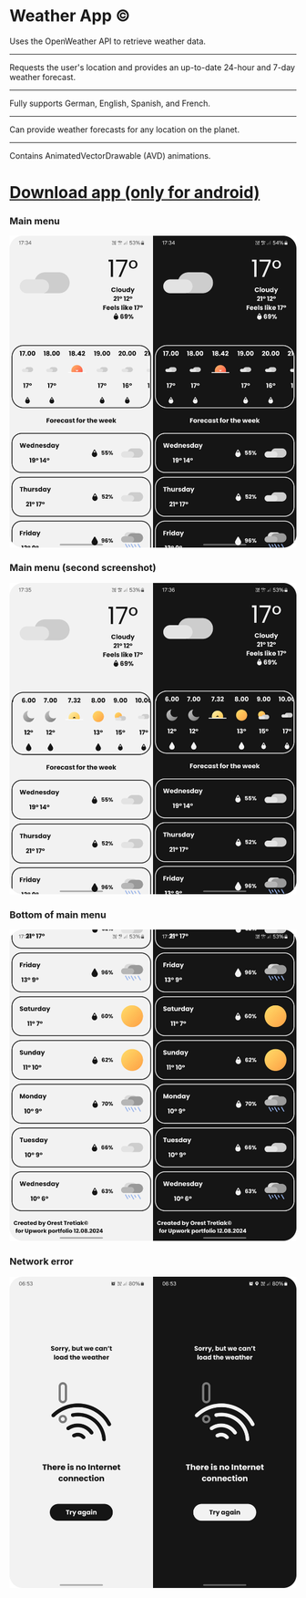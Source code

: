 # Weather App ©
Uses the OpenWeather API to retrieve weather data.
_________________________________________________

Requests the user's location and provides an up-to-date 24-hour and 7-day weather forecast.
_________________________________________________

Fully supports German, English, Spanish, and French.
_________________________________________________

Can provide weather forecasts for any location on the planet.
_________________________________________________

Contains AnimatedVectorDrawable (AVD) animations.

# [Download app (only for android)](https://drive.google.com/file/d/1bGBEXrmPmYopImMLUdmDj8Zcbm9QSryL/view?usp=drive_link)

### Main menu
![](https://github.com/Tretiakk/Weather/blob/main/Main.png)

### Main menu (second screenshot)
![](https://github.com/Tretiakk/Weather/blob/main/Main2.png)

### Bottom of main menu
![](https://github.com/Tretiakk/Weather/blob/main/Bottom.png)

### Network error
![](https://github.com/Tretiakk/Weather/blob/main/Network.png)
